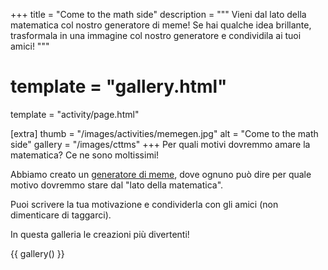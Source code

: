 +++
title = "Come to the math side"
description = """
    Vieni dal lato della matematica col nostro generatore di meme!
    Se hai qualche idea brillante, trasformala in una immagine col
    nostro generatore e condividila ai tuoi amici!
"""
# template = "gallery.html"
template = "activity/page.html"

[extra]
thumb = "/images/activities/memegen.jpg"
alt = "Come to the math side"
gallery = "/images/cttms"
+++
Per quali motivi dovremmo amare la matematica? Ce ne sono moltissimi!

Abbiamo creato un [generatore di meme](/giochi/memegen.php), dove ognuno può dire per quale
motivo dovremmo stare dal "lato della matematica".

Puoi scrivere la tua motivazione e condividerla con gli amici (non dimenticare di taggarci).

In questa galleria le creazioni più divertenti!

{{ gallery() }}

